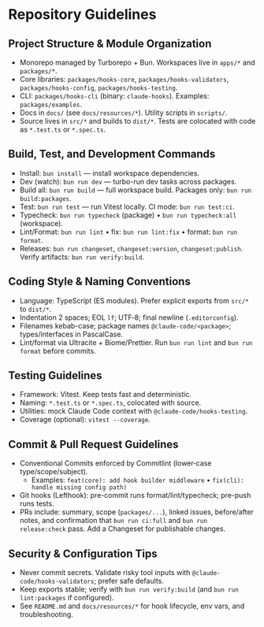 # Repository Guidelines

## Project Structure & Module Organization

- Monorepo managed by Turborepo + Bun. Workspaces live in `apps/*` and `packages/*`.
- Core libraries: `packages/hooks-core`, `packages/hooks-validators`, `packages/hooks-config`, `packages/hooks-testing`.
- CLI: `packages/hooks-cli` (binary: `claude-hooks`). Examples: `packages/examples`.
- Docs in `docs/` (see `docs/resources/*`). Utility scripts in `scripts/`.
- Source lives in `src/*` and builds to `dist/*`. Tests are colocated with code as `*.test.ts` or `*.spec.ts`.

## Build, Test, and Development Commands

- Install: `bun install` — install workspace dependencies.
- Dev (watch): `bun run dev` — turbo-run dev tasks across packages.
- Build all: `bun run build` — full workspace build. Packages only: `bun run build:packages`.
- Test: `bun run test` — run Vitest locally. CI mode: `bun run test:ci`.
- Typecheck: `bun run typecheck` (package) • `bun run typecheck:all` (workspace).
- Lint/Format: `bun run lint` • fix: `bun run lint:fix` • format: `bun run format`.
- Releases: `bun run changeset`, `changeset:version`, `changeset:publish`. Verify artifacts: `bun run verify:build`.

## Coding Style & Naming Conventions

- Language: TypeScript (ES modules). Prefer explicit exports from `src/*` to `dist/*`.
- Indentation 2 spaces; EOL `lf`; UTF‑8; final newline (`.editorconfig`).
- Filenames kebab-case; package names `@claude-code/<package>`; types/interfaces in PascalCase.
- Lint/format via Ultracite + Biome/Prettier. Run `bun run lint` and `bun run format` before commits.

## Testing Guidelines

- Framework: Vitest. Keep tests fast and deterministic.
- Naming: `*.test.ts` or `*.spec.ts`, colocated with source.
- Utilities: mock Claude Code context with `@claude-code/hooks-testing`.
- Coverage (optional): `vitest --coverage`.

## Commit & Pull Request Guidelines

- Conventional Commits enforced by Commitlint (lower‑case type/scope/subject).
  - Examples: `feat(core): add hook builder middleware` • `fix(cli): handle missing config path)`
- Git hooks (Lefthook): pre-commit runs format/lint/typecheck; pre-push runs tests.
- PRs include: summary, scope (`packages/...`), linked issues, before/after notes, and confirmation that `bun run ci:full` and `bun run release:check` pass. Add a Changeset for publishable changes.

## Security & Configuration Tips

- Never commit secrets. Validate risky tool inputs with `@claude-code/hooks-validators`; prefer safe defaults.
- Keep exports stable; verify with `bun run verify:build` (and `bun run lint:packages` if configured).
- See `README.md` and `docs/resources/*` for hook lifecycle, env vars, and troubleshooting.
